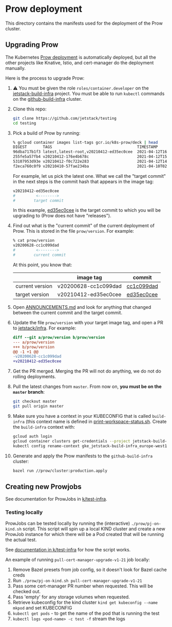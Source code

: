 # Prow deployment

This directory contains the manifests used for the deployment of the Prow
cluster.

## Upgrading Prow

The Kubernetes [Prow
deployment](https://github.com/kubernetes/test-infra/tree/master/prow) is
automatically deployed, but all the other projects like Knative, Istio, and
cert-manager do the deployment manually.

Here is the process to upgrade Prow:

1. ⚠️ You must be given the role `roles/container.developer` on the
   [jetstack-build-infra](https://console.cloud.google.com/home/dashboard?project=jetstack-build-infra)
   project. You must be able to run `kubectl` commands on the
   [github-build-infra](https://console.cloud.google.com/kubernetes/clusters/details/europe-west1-b/github-build-infra/details?project=jetstack-build-infra)
   cluster.
2. Clone this repo:

   ```sh
   git clone https://github.com/jetstack/testing
   cd testing
   ```

3. Pick a build of Prow by running:

   ```sh
   % gcloud container images list-tags gcr.io/k8s-prow/deck | head
   DIGEST       TAGS                                     TIMESTAMP
   96dba717b1f3 latest,latest-root,v20210412-ed35ec0cee  2021-04-12T16:17:11
   255fe5a57fb4 v20210412-176e4b678c                     2021-04-12T15:39:17
   53107953d93e v20210412-f0c722e283                     2021-04-12T14:59:15
   f2eca760c0f9 v20210410-57fae234ba                     2021-04-10T02:55:02
   ```

   For example, let us pick the latest one. What we call the "target commit" in
   the next steps is the commit hash that appears in the image tag:

   ```sh
   v20210412-ed35ec0cee
   #         <-------->
   #        target commit
   ```

   In this example,
   [ed35ec0cee](https://github.com/kubernetes/test-infra/commit/ed35ec0cee) is
   the target commit to which you will be upgrading to (Prow does not have
   "releases").

4. Find out what is the "current commit" of the current deployment of Prow. This
   is stored in the file `prow/version`. For example:

   ```sh
   % cat prow/version
   v20200628-cc1c099dad
   #         <-------->
   #        current commit
   ```

   At this point, you know that:

   |                 | image tag            | commit         |
   | --------------- | -------------------- | -------------- |
   | current version | v20200628-cc1c099dad | [cc1c099dad][] |
   | target version  | v20210412-ed35ec0cee | [ed35ec0cee][] |

   [cc1c099dad]: https://github.com/kubernetes/test-infra/commit/cc1c099dad
   [ed35ec0cee]: https://github.com/kubernetes/test-infra/commit/ed35ec0cee

5. Open
   [ANNOUNCEMENTS.md](https://github.com/kubernetes/test-infra/blob/master/prow/ANNOUNCEMENTS.md)
   and look for anything that changed between the current commit and the target
   commit.
6. Update the file `prow/version` with your target image tag, and open a PR to
   [jetstack/infra](https://github.com/jetstack/infra). For example:

   ```diff
   diff --git a/prow/version b/prow/version
   --- a/prow/version
   +++ b/prow/version
   @@ -1 +1 @@
   -v20200628-cc1c099dad
   +v20210412-ed35ec0cee
   ```

7. Get the PR merged. Merging the PR will not do anything, we do not do rolling
   deployments.
8. Pull the latest changes from `master`. From now on, **you must be on the
   `master` branch**:

   ```sh
   git checkout master
   git pull origin master
   ```

9. Make sure you have a context in your KUBECONFIG that is called `build-infra`
   (this context name is defined in
   [print-workspace-status.sh](https://github.com/jetstack/testing/blob/master/hack/print-workspace-status.sh#L28).
   Create the `build-infra` context with:

   ```sh
   gcloud auth login
   gcloud container clusters get-credentials --project jetstack-build-infra --region europe-west1-b github-build-infra
   kubectl config rename-context gke_jetstack-build-infra_europe-west1-b_github-build-infra build-infra
   ```

10. Generate and apply the Prow manifests to the `github-build-infra` cluster:

    ```sh
    bazel run //prow/cluster:production.apply
    ```

## Creating new Prowjobs

See documentation for ProwJobs in [k/test-infra](https://github.com/kubernetes/test-infra/blob/master/prow/jobs.md).

### Testing locally

ProwJobs can be tested locally by running the (interactive) `./prow/pj-on-kind.sh` script.
This script will spin up a local KIND cluster and create a new ProwJob instance for which there will be a Pod created that will be running the actual test.

See [documentation in k/test-infra](https://github.com/kubernetes/test-infra/blob/master/prow/build_test_update.md#How-to-test-a-ProwJob) for how the script works.

An example of running `pull-cert-manager-upgrade-v1-21` job locally:

1. Remove Bazel presets from job config, so it doesn't look for Bazel cache creds
2. Run `./prow/pj-on-kind.sh pull-cert-manager-upgrade-v1-21`
3. Pass some cert-manager PR number when requested. This will be checked out.
4. Pass 'empty' for any storage volumes when requested.
5. Retrieve kubeconfig for the kind cluster `kind get kubeconfig --name mkpod` and set KUBECONFIG
6. `kubectl get pods` - to get the name of the pod that is running the test
7. `kubectl logs <pod-name> -c test -f` stream the logs
